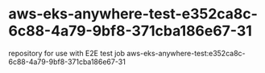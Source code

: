 # aws-eks-anywhere-test-e352ca8c-6c88-4a79-9bf8-371cba186e67-31
repository for use with E2E test job aws-eks-anywhere-test:e352ca8c-6c88-4a79-9bf8-371cba186e67-31
